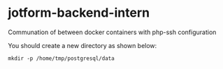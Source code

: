 # jotform-backend-intern
Communation of between docker containers with php-ssh configuration

You should create a new directory as shown below:

``mkdir -p /home/tmp/postgresql/data``

